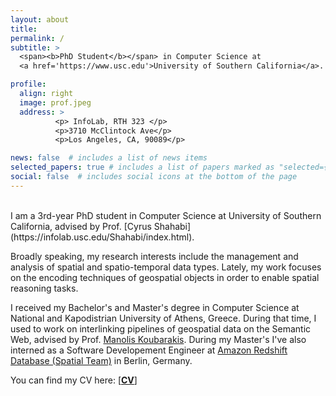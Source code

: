 ```yaml
---
layout: about
title: 
permalink: /
subtitle: > 
  <span><b>PhD Student</b></span> in Computer Science at
  <a href='https://www.usc.edu'>University of Southern California</a>.

profile:
  align: right
  image: prof.jpeg
  address: > 
          <p> InfoLab, RTH 323 </p>
          <p>3710 McClintock Ave</p> 
          <p>Los Angeles, CA, 90089</p> 

news: false  # includes a list of news items
selected_papers: true # includes a list of papers marked as "selected={true}"
social: false  # includes social icons at the bottom of the page
---
```

<br>
I am a 3rd-year PhD student in Computer Science at University of Southern California, advised by Prof. [Cyrus Shahabi](https://infolab.usc.edu/Shahabi/index.html). 

Broadly speaking, my research interests include the management and analysis of spatial and spatio-temporal data types. Lately, my work focuses on the encoding techniques of geospatial objects in order to enable spatial reasoning tasks.

I received my Bachelor's and Master's degree in Computer Science at National and Kapodistrian University of Athens, Greece. During that time, I used to work on interlinking pipelines of geospatial data on the Semantic Web, advised by Prof. [Manolis Koubarakis](https://cgi.di.uoa.gr/~koubarak/). During my Master's I've also interned as a Software Developement Engineer at [Amazon Redshift Database (Spatial Team)](https://aws.amazon.com/pm/redshift/?trk=8e5f044b-6475-484a-b7eb-8923cfdd5362&sc_channel=ps&s_kwcid=AL!4422!3!524552148442!e!!g!!amazon%20redshift&ef_id=Cj0KCQiAj4ecBhD3ARIsAM4Q_jHF2BEjT19GlAV0qHyEfaO9fSRL-67lPWf8ngdCdX3wX4w5tMqx3DgaApWLEALw_wcB:G:s&s_kwcid=AL!4422!3!524552148442!e!!g!!amazon%20redshift) in Berlin, Germany. 

<!-- I am originally from [Anafi](https://en.wikipedia.org/wiki/Anafi), a small island in Cyclades, Greece. -->

You can find my CV here: [**[CV](/assets/pdf/siampou_cv.pdf)**]

<br>
